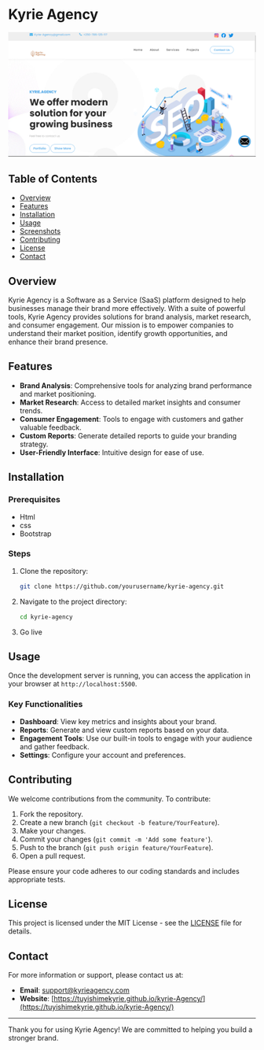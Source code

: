 # Kyrie Agency

![Screenshot](./assets/images/screenshot.PNG)

## Table of Contents

- [Overview](#overview)
- [Features](#features)
- [Installation](#installation)
- [Usage](#usage)
- [Screenshots](#screenshots)
- [Contributing](#contributing)
- [License](#license)
- [Contact](#contact)

## Overview

Kyrie Agency is a Software as a Service (SaaS) platform designed to help businesses manage their brand more effectively. With a suite of powerful tools, Kyrie Agency provides solutions for brand analysis, market research, and consumer engagement. Our mission is to empower companies to understand their market position, identify growth opportunities, and enhance their brand presence.

## Features

- **Brand Analysis**: Comprehensive tools for analyzing brand performance and market positioning.
- **Market Research**: Access to detailed market insights and consumer trends.
- **Consumer Engagement**: Tools to engage with customers and gather valuable feedback.
- **Custom Reports**: Generate detailed reports to guide your branding strategy.
- **User-Friendly Interface**: Intuitive design for ease of use.

## Installation

### Prerequisites

- Html
- css
- Bootstrap

### Steps

1. Clone the repository:
   ```sh
   git clone https://github.com/yourusername/kyrie-agency.git
   ```
2. Navigate to the project directory:
   ```sh
   cd kyrie-agency
   ```
3. Go live

## Usage

Once the development server is running, you can access the application in your browser at `http://localhost:5500`.

### Key Functionalities

- **Dashboard**: View key metrics and insights about your brand.
- **Reports**: Generate and view custom reports based on your data.
- **Engagement Tools**: Use our built-in tools to engage with your audience and gather feedback.
- **Settings**: Configure your account and preferences.

## Contributing

We welcome contributions from the community. To contribute:

1. Fork the repository.
2. Create a new branch (`git checkout -b feature/YourFeature`).
3. Make your changes.
4. Commit your changes (`git commit -m 'Add some feature'`).
5. Push to the branch (`git push origin feature/YourFeature`).
6. Open a pull request.

Please ensure your code adheres to our coding standards and includes appropriate tests.

## License

This project is licensed under the MIT License - see the [LICENSE](LICENSE) file for details.

## Contact

For more information or support, please contact us at:

- **Email**: support@kyrieagency.com
- **Website**: [https://tuyishimekyrie.github.io/kyrie-Agency/](https://tuyishimekyrie.github.io/kyrie-Agency/)

---

Thank you for using Kyrie Agency! We are committed to helping you build a stronger brand.